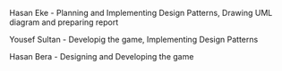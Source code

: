 Hasan Eke - Planning and Implementing Design Patterns, Drawing UML diagram and preparing report

Yousef Sultan - Developig the game, Implementing Design Patterns

Hasan Bera - Designing and Developing the game
